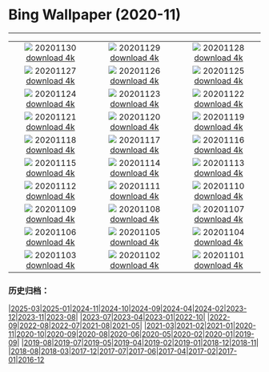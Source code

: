 # Bing Wallpaper (2020-11)
**************
| | | |
| :----: | :----: | :----: |
| ![](https://www.bing.com/th?id=OHR.EDCScotland_EN-US8946271864_1920x1080.jpg) 20201130 [download 4k](https://www.bing.com/th?id=OHR.EDCScotland_EN-US8946271864_UHD.jpg) | ![](https://www.bing.com/th?id=OHR.MountTaranaki_EN-US8879642420_1920x1080.jpg) 20201129 [download 4k](https://www.bing.com/th?id=OHR.MountTaranaki_EN-US8879642420_UHD.jpg) | ![](https://www.bing.com/th?id=OHR.ValCervara_EN-US8802099255_1920x1080.jpg) 20201128 [download 4k](https://www.bing.com/th?id=OHR.ValCervara_EN-US8802099255_UHD.jpg) |
| ![](https://www.bing.com/th?id=OHR.KayakGreenFriday_EN-US8700234828_1920x1080.jpg) 20201127 [download 4k](https://www.bing.com/th?id=OHR.KayakGreenFriday_EN-US8700234828_UHD.jpg) | ![](https://www.bing.com/th?id=OHR.ChipmunkThanksgiving_EN-US8557461431_1920x1080.jpg) 20201126 [download 4k](https://www.bing.com/th?id=OHR.ChipmunkThanksgiving_EN-US8557461431_UHD.jpg) | ![](https://www.bing.com/th?id=OHR.CPMall_EN-US8473128519_1920x1080.jpg) 20201125 [download 4k](https://www.bing.com/th?id=OHR.CPMall_EN-US8473128519_UHD.jpg) |
| ![](https://www.bing.com/th?id=OHR.AsilomarSB_EN-US8366690151_1920x1080.jpg) 20201124 [download 4k](https://www.bing.com/th?id=OHR.AsilomarSB_EN-US8366690151_UHD.jpg) | ![](https://www.bing.com/th?id=OHR.BernCH_EN-US8185860107_1920x1080.jpg) 20201123 [download 4k](https://www.bing.com/th?id=OHR.BernCH_EN-US8185860107_UHD.jpg) | ![](https://www.bing.com/th?id=OHR.Dromling_EN-US8056662773_1920x1080.jpg) 20201122 [download 4k](https://www.bing.com/th?id=OHR.Dromling_EN-US8056662773_UHD.jpg) |
| ![](https://www.bing.com/th?id=OHR.NCHighCountry_EN-US7693894330_1920x1080.jpg) 20201121 [download 4k](https://www.bing.com/th?id=OHR.NCHighCountry_EN-US7693894330_UHD.jpg) | ![](https://www.bing.com/th?id=OHR.MontBlancPeak_EN-US7582043001_1920x1080.jpg) 20201120 [download 4k](https://www.bing.com/th?id=OHR.MontBlancPeak_EN-US7582043001_UHD.jpg) | ![](https://www.bing.com/th?id=OHR.ToucanCostaRica_EN-US5323179600_1920x1080.jpg) 20201119 [download 4k](https://www.bing.com/th?id=OHR.ToucanCostaRica_EN-US5323179600_UHD.jpg) |
| ![](https://www.bing.com/th?id=OHR.UdvarHazy_EN-US5210432821_1920x1080.jpg) 20201118 [download 4k](https://www.bing.com/th?id=OHR.UdvarHazy_EN-US5210432821_UHD.jpg) | ![](https://www.bing.com/th?id=OHR.WoodLine_EN-US5118404691_1920x1080.jpg) 20201117 [download 4k](https://www.bing.com/th?id=OHR.WoodLine_EN-US5118404691_UHD.jpg) | ![](https://www.bing.com/th?id=OHR.MainEntryTemple_EN-US5037299759_1920x1080.jpg) 20201116 [download 4k](https://www.bing.com/th?id=OHR.MainEntryTemple_EN-US5037299759_UHD.jpg) |
| ![](https://www.bing.com/th?id=OHR.LupineNZ_EN-US4937950958_1920x1080.jpg) 20201115 [download 4k](https://www.bing.com/th?id=OHR.LupineNZ_EN-US4937950958_UHD.jpg) | ![](https://www.bing.com/th?id=OHR.DiwaliRangoli_EN-US4850858374_1920x1080.jpg) 20201114 [download 4k](https://www.bing.com/th?id=OHR.DiwaliRangoli_EN-US4850858374_UHD.jpg) | ![](https://www.bing.com/th?id=OHR.RavensSnow_EN-US4790905600_1920x1080.jpg) 20201113 [download 4k](https://www.bing.com/th?id=OHR.RavensSnow_EN-US4790905600_UHD.jpg) |
| ![](https://www.bing.com/th?id=OHR.ConneryPond_EN-US4665862450_1920x1080.jpg) 20201112 [download 4k](https://www.bing.com/th?id=OHR.ConneryPond_EN-US4665862450_UHD.jpg) | ![](https://www.bing.com/th?id=OHR.KWVeterans_EN-US4529611581_1920x1080.jpg) 20201111 [download 4k](https://www.bing.com/th?id=OHR.KWVeterans_EN-US4529611581_UHD.jpg) | ![](https://www.bing.com/th?id=OHR.LakotaBadlands_EN-US4467743045_1920x1080.jpg) 20201110 [download 4k](https://www.bing.com/th?id=OHR.LakotaBadlands_EN-US4467743045_UHD.jpg) |
| ![](https://www.bing.com/th?id=OHR.PiedmontRegion_EN-US4398158559_1920x1080.jpg) 20201109 [download 4k](https://www.bing.com/th?id=OHR.PiedmontRegion_EN-US4398158559_UHD.jpg) | ![](https://www.bing.com/th?id=OHR.DerwentIsle_EN-US4330153177_1920x1080.jpg) 20201108 [download 4k](https://www.bing.com/th?id=OHR.DerwentIsle_EN-US4330153177_UHD.jpg) | ![](https://www.bing.com/th?id=OHR.BigBison_EN-US4238804865_1920x1080.jpg) 20201107 [download 4k](https://www.bing.com/th?id=OHR.BigBison_EN-US4238804865_UHD.jpg) |
| ![](https://www.bing.com/th?id=OHR.TwoWest_EN-US4160752221_1920x1080.jpg) 20201106 [download 4k](https://www.bing.com/th?id=OHR.TwoWest_EN-US4160752221_UHD.jpg) | ![](https://www.bing.com/th?id=OHR.Albarracin_EN-US1381388147_1920x1080.jpg) 20201105 [download 4k](https://www.bing.com/th?id=OHR.Albarracin_EN-US1381388147_UHD.jpg) | ![](https://www.bing.com/th?id=OHR.KobukRiver_EN-US1344443933_1920x1080.jpg) 20201104 [download 4k](https://www.bing.com/th?id=OHR.KobukRiver_EN-US1344443933_UHD.jpg) |
| ![](https://www.bing.com/th?id=OHR.Election2020_EN-US1292390471_1920x1080.jpg) 20201103 [download 4k](https://www.bing.com/th?id=OHR.Election2020_EN-US1292390471_UHD.jpg) | ![](https://www.bing.com/th?id=OHR.TorngatsMt_EN-US1184448099_1920x1080.jpg) 20201102 [download 4k](https://www.bing.com/th?id=OHR.TorngatsMt_EN-US1184448099_UHD.jpg) | ![](https://www.bing.com/th?id=OHR.SkyRock_EN-US1084520879_1920x1080.jpg) 20201101 [download 4k](https://www.bing.com/th?id=OHR.SkyRock_EN-US1084520879_UHD.jpg) |

### 历史归档：

|[2025-03](bing/2025-03/2025-03.md)|[2025-01](bing/2025-01/2025-01.md)|[2024-11](bing/2024-11/2024-11.md)|[2024-10](bing/2024-10/2024-10.md)|[2024-09](bing/2024-09/2024-09.md)|[2024-04](bing/2024-04/2024-04.md)|[2024-02](bing/2024-02/2024-02.md)|[2023-12](bing/2023-12/2023-12.md)|[2023-11](bing/2023-11/2023-11.md)|[2023-08](bing/2023-08/2023-08.md)|
|[2023-07](bing/2023-07/2023-07.md)|[2023-04](bing/2023-04/2023-04.md)|[2023-01](bing/2023-01/2023-01.md)|[2022-10](bing/2022-10/2022-10.md)|
|[2022-09](bing/2022-09/2022-09.md)|[2022-08](bing/2022-08/2022-08.md)|[2022-07](bing/2022-07/2022-07.md)|[2021-08](bing/2021-08/2021-08.md)|[2021-05](bing/2021-05/2021-05.md)|
|[2021-03](bing/2021-03/2021-03.md)|[2021-02](bing/2021-02/2021-02.md)|[2021-01](bing/2021-01/2021-01.md)|[2020-11](bing/2020-11/2020-11.md)|[2020-10](bing/2020-10/2020-10.md)|[2020-09](bing/2020-09/2020-09.md)|[2020-08](bing/2020-08/2020-08.md)|[2020-06](bing/2020-06/2020-06.md)|[2020-05](bing/2020-05/2020-05.md)|[2020-02](bing/2020-02/2020-02.md)|[2020-01](bing/2020-01/2020-01.md)|[2019-09](bing/2019-09/2019-09.md)|
|[2019-08](bing/2019-08/2019-08.md)|[2019-07](bing/2019-07/2019-07.md)|[2019-05](bing/2019-05/2019-05.md)|[2019-04](bing/2019-04/2019-04.md)|[2019-02](bing/2019-02/2019-02.md)|[2019-01](bing/2019-01/2019-01.md)|[2018-12](bing/2018-12/2018-12.md)|[2018-11](bing/2018-11/2018-11.md)|
|[2018-08](bing/2018-08/2018-08.md)|[2018-03](bing/2018-03/2018-03.md)|[2017-12](bing/2017-12/2017-12.md)|[2017-07](bing/2017-07/2017-07.md)|[2017-06](bing/2017-06/2017-06.md)|[2017-04](bing/2017-04/2017-04.md)|[2017-02](bing/2017-02/2017-02.md)|[2017-01](bing/2017-01/2017-01.md)|[2016-12](bing/2016-12/2016-12.md)